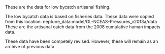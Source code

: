 These are the data for low bycatch artisanal fishing.

The low bycatch data is based on fisheries data.  These data were copied from this location: neptune_data:model/GL-NCEAS-Pressures_v2013a/data
These are the artisanal catch data from the 2008 cumulative human impacts data.

These data have been competely revised.  However, these will remain as an archive of previous data.
